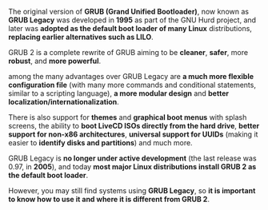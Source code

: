 The original version of **GRUB (Grand Unified Bootloader)**, now known as **GRUB Legacy** was developed in **1995** as part of the GNU Hurd project, and later was **adopted as the default boot loader of many Linux** distributions, **replacing earlier alternatives such as LILO**.

GRUB 2 is a complete rewrite of GRUB aiming to be **cleaner**, **safer**, more **robust**, and **more powerful**.


among the many advantages over GRUB Legacy are **a much more flexible configuration file** (with many more commands and conditional statements, similar to a scripting language), **a more modular design** and **better localization/internationalization**.

There is also support for **themes** and **graphical boot menus** with splash screens, the ability to **boot LiveCD ISOs directly from the hard drive**, **better support for non-x86 architectures**, **universal support for UUIDs** (making it easier to **identify disks and partitions**) and much more.


GRUB Legacy is **no longer under active development** (the last release was 0.97, in **2005**), and today **most major Linux distributions install GRUB 2 as the default boot loader**.

However, you may still find systems using **GRUB Legacy**, so **it is important to know how to use it and where it is different from GRUB 2**.

